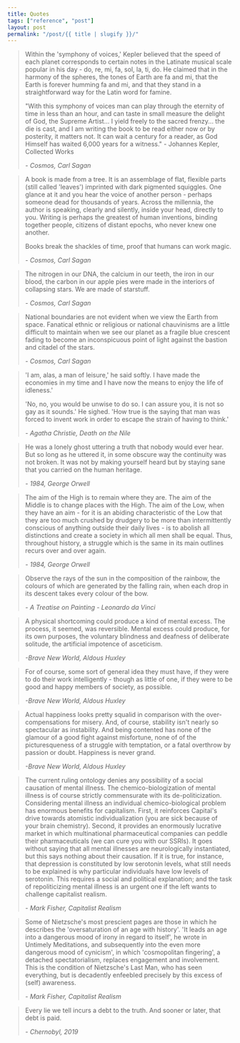 ```yaml
---
title: Quotes
tags: ["reference", "post"]
layout: post
permalink: "/post/{{ title | slugify }}/"
---
```

> Within the 'symphony of voices,' Kepler believed that the speed of
> each planet corresponds to certain notes in the Latinate musical scale
> popular in his day - do, re, mi, fa, sol, la, ti, do. He claimed that
> in the harmony of the spheres, the tones of Earth are fa and mi, that
> the Earth is forever humming fa and mi, and that they stand in a
> straightforward way for the Latin word for famine.
>
> "With this symphony of voices man can play through the eternity of
> time in less than an hour, and can taste in small measure the delight
> of God, the Supreme Artist... I yield freely to the sacred frenzy...
> the die is cast, and I am writing the book to be read either now or by
> posterity, it matters not. It can wait a century for a reader, as God
> Himself has waited 6,000 years for a witness." - Johannes Kepler, Collected Works
> 
> *- Cosmos, Carl Sagan*

> A book is made from a tree. It is an assemblage of flat, flexible
> parts (still called 'leaves') imprinted with dark pigmented squiggles.
> One glance at it and you hear the voice of another person - perhaps
> someone dead for thousands of years. Across the millennia, the author
> is speaking, clearly and silently, inside your head, directly to you.
> Writing is perhaps the greatest of human inventions, binding together
> people, citizens of distant epochs, who never knew one another.
>
> Books break the shackles of time, proof that humans can work magic.
> 
> *- Cosmos, Carl Sagan*

> The nitrogen in our DNA, the calcium in our teeth, the iron in our
> blood, the carbon in our apple pies were made in the interiors of
> collapsing stars. We are made of starstuff.
> 
> *- Cosmos, Carl Sagan*

> National boundaries are not evident when we view the Earth from space.
> Fanatical ethnic or religious or national chauvinisms are a little
> difficult to maintain when we see our planet as a fragile blue
> crescent fading to become an inconspicuous point of light against the
> bastion and citadel of the stars.
> 
> *- Cosmos, Carl Sagan*

> 'I am, alas, a man of leisure,' he said softly. I have made the
> economies in my time and I have now the means to enjoy the life of
> idleness.'
>
> 'No, no, you would be unwise to do so. I can assure you, it is not so
> gay as it sounds.' He sighed. 'How true is the saying that man was
> forced to invent work in order to escape the strain of having to
> think.'
> 
> *- Agatha Christie, Death on the Nile*

> He was a lonely ghost uttering a truth that nobody would ever hear.
> But so long as he uttered it, in some obscure way the continuity was
> not broken. It was not by making yourself heard but by staying sane
> that you carried on the human heritage.
>  
> *- 1984, George Orwell*

> The aim of the High is to remain where they are. The aim of the Middle
> is to change places with the High. The aim of the Low, when they have
> an aim - for it is an abiding characteristic of the Low that they are
> too much crushed by drudgery to be more than intermittently conscious
> of anything outside their daily lives - is to abolish all distinctions
> and create a society in which all men shall be equal. Thus, throughout
> history, a struggle which is the same in its main outlines recurs over
> and over again.
>  
> *- 1984, George Orwell*

> Observe the rays of the sun in the composition of the rainbow, the
> colours of which are generated by the falling rain, when each drop in
> its descent takes every colour of the bow.
> 
> *- A Treatise on Painting - Leonardo da Vinci*

> A physical shortcoming could produce a kind of mental excess. The
> process, it seemed, was reversible. Mental excess could produce, for
> its own purposes, the voluntary blindness and deafness of deliberate
> solitude, the artificial impotence of asceticism.
> 
> *-Brave New World, Aldous Huxley*

> For of course, some sort of general idea they must have, if they were
> to do their work intelligently - though as little of one, if they were
> to be good and happy members of society, as possible.
> 
> *-Brave New World, Aldous Huxley*

> Actual happiness looks pretty squalid in comparison with the
> over-compensations for misery. And, of course, stability isn't nearly
> so spectacular as instability. And being contented has none of the
> glamour of a good fight against misfortune, none of of the
> picturesqueness of a struggle with temptation, or a fatal overthrow by
> passion or doubt. Happiness is never grand.
> 
> *-Brave New World, Aldous Huxley*

> The current ruling ontology denies any possibility of a social
> causation of mental illness. The chemico-biologization of mental
> illness is of course strictly commensurate with its de-politicization.
> Considering mental illness an individual chemico-biological problem
> has enormous benefits for capitalism. First, it reinforces Capital's
> drive towards atomistic individualization (you are sick because of
> your brain chemistry). Second, it provides an enormously lucrative
> market in which multinational pharmaceutical companies can peddle
> their pharmaceuticals (we can cure you with our SSRIs). It goes
> without saying that all mental illnesses are neurologically
> instantiated, but this says nothing about their causation. If it is
> true, for instance, that depression is constituted by low serotonin
> levels, what still needs to be explained is why particular individuals
> have low levels of serotonin. This requires a social and political
> explanation; and the task of repoliticizing mental illness is an
> urgent one if the left wants to challenge capitalist realism.
> 
> *- Mark Fisher, Capitalist Realism*

> Some of Nietzsche's most prescient pages are those in which he
> describes the 'oversaturation of an age with history'. 'It leads an
> age into a dangerous mood of irony in regard to itself', he wrote in
> Untimely Meditations, and subsequently into the even more dangerous
> mood of cynicism', in which 'cosmopolitan fingering', a detached
> spectatorialism, replaces engagement and involvement. This is the
> condition of Nietzsche's Last Man, who has seen everything, but is
> decadently enfeebled precisely by this excess of (self) awareness.
> 
> *- Mark Fisher, Capitalist Realism*

> Every lie we tell incurs a debt to the truth. And sooner or later,
> that debt is paid.
> 
> *- Chernobyl, 2019*